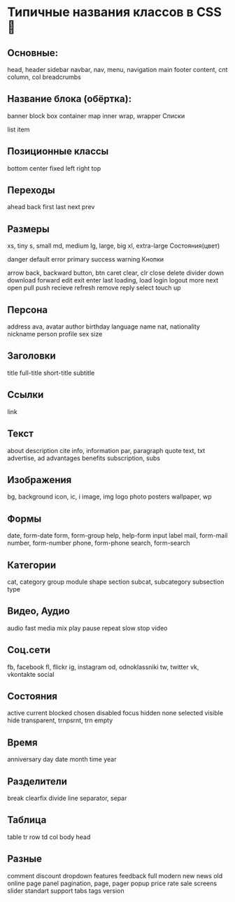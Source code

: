 # Типичные названия классов в CSS 📝

## Основные:

head, header
sidebar
navbar, nav, menu, navigation
main
footer
content, cnt
column, col
breadcrumbs

## Название блока (обёртка):

banner
block
box
container
map
inner
wrap, wrapper
Списки

list
item

## Позиционные классы

bottom
center
fixed
left
right
top

## Переходы

ahead
back
first
last
next
prev

## Размеры

xs, tiny
s, small
md, medium
lg, large, big
xl, extra-large
Состояния(цвет)

danger
default
error
primary
success
warning
Кнопки

arrow
back, backward
button, btn
caret
clear, clr
close
delete
divider
down
download
forward
edit
exit
enter
last
loading, load
login
logout
more
next
open
pull
push
recieve
refresh
remove
reply
select
touch
up

## Персона

address
ava, avatar
author
birthday
language
name
nat, nationality
nickname
person
profile
sex
size

## Заголовки

title
full-title
short-title
subtitle

## Ссылки

link

## Текст

about
description
cite
info, information
par, paragraph
quote
text, txt
advertise, ad
advantages
benefits
subscription, subs

## Изображения

bg, background
icon, ic, i
image, img
logo
photo
posters
wallpaper, wp

## Формы

date, form-date
form, form-group
help, help-form
input
label
mail, form-mail
number, form-number
phone, form-phone
search, form-search

## Категории

cat, category
group
module
shape
section
subcat, subcategory
subsection
type

## Видео, Аудио

audio
fast
media
mix
play
pause
repeat
slow
stop
video

## Соц.сети

fb, facebook
fl, flickr
ig, instagram
od, odnoklassniki
tw, twitter
vk, vkontakte
social

## Состояния

active
current
blocked
chosen
disabled
focus
hidden
none
selected
visible
hide
transparent, trnpsrnt, trn
empty

## Время

anniversary
day
date
month
time
year

## Разделители

break
clearfix
divide
line
separator, separ

## Таблица

table
tr
row
td
col
body
head

## Разные

comment
discount
dropdown
features
feedback
full
modern
new
news
old
online
page
panel
pagination, page, pager
popup
price
rate
sale
screens
slider
standart
support
tabs
tags
version
